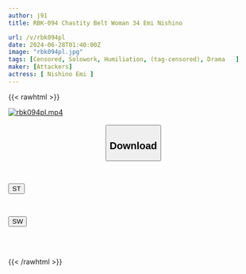 ```yaml
---
author: j91
title: RBK-094 Chastity Belt Woman 34 Emi Nishino

url: /v/rbk094pl
date: 2024-06-28T01:40:00Z
image: "rbk094pl.jpg"
tags: [Censored, Solowork, Humiliation, (tag-censored), Drama	]
maker: [Attackers]
actress: [ Nishino Emi ]
---
```



{{< rawhtml >}}

<div class="video" data-videoid="oW06rmRB4DSWxj">
    <a href="javascript:;">
        <img src="/v/rbk094pl/rbk094pl.jpg" width="WIDTH" height="HEIGHT" alt="rbk094pl.mp4" loading="lazy">
    </a>
</div>

<script type="text/javascript" src="https://j91.asia/asset/on-demand-st.js"></script>

<br>
  <link rel="stylesheet" href="https://j91.asia/asset/bs5.css">
  
  <center>
  <button class="btn btn-primary" type="button" data-bs-toggle="collapse" data-bs-target=".multi-collapse" aria-expanded="false" aria-controls="multiCollapseExample1 multiCollapseExample2"><h2>Download</h2></button></center>
</p>
<div class="row">
  <div class="col">
    <div class="collapse multi-collapse" id="multiCollapseExample1">
      <div class="card card-body">
	      	      <br>
<div class="buttons">  
<p><a href="/v/rbk094pl/st.html" target="_blank"><button class="btn-hover color-3"><i class="fa fa-download"></i> ST</button></a></p></div>
    </div>
  </div>
</div>
  <div class="col">
    <div class="collapse multi-collapse" id="multiCollapseExample2">
      <div class="card card-body">
	      <br>
<div class="buttons">
<p><a href="/v/rbk094pl/sw.html" target="_blank"><button class="btn-hover color-2"><i class="fa fa-download"></i> SW</button></a></p></div>
<br><br>
      </div>
    </div>
  </div>
</div>

{{< /rawhtml >}}